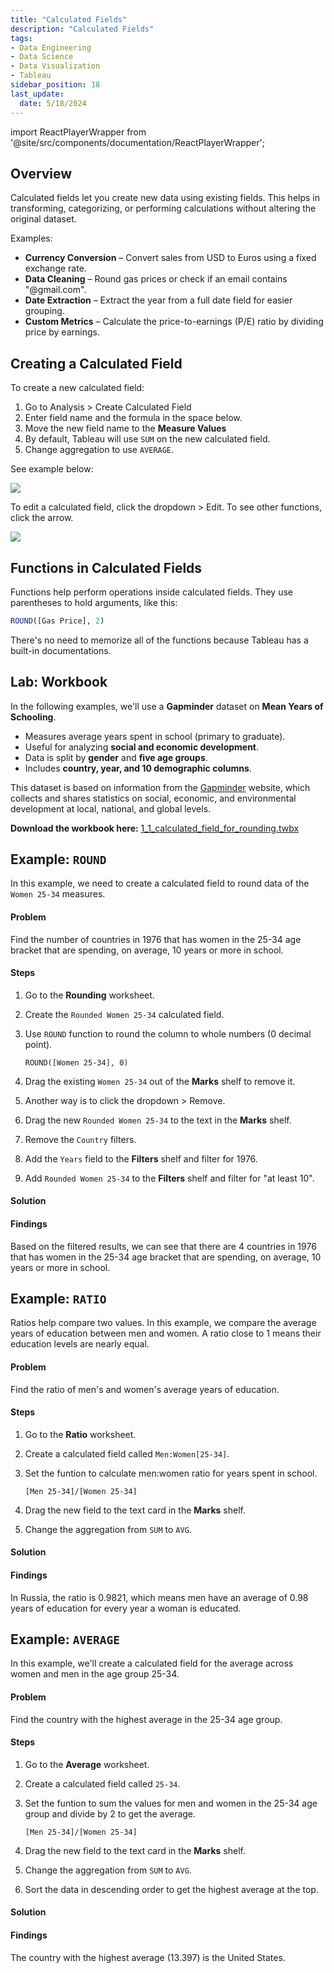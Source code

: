 ```yaml
---
title: "Calculated Fields"
description: "Calculated Fields"
tags: 
- Data Engineering
- Data Science
- Data Visualization
- Tableau
sidebar_position: 18
last_update:
  date: 5/18/2024
---
```



import ReactPlayerWrapper from '@site/src/components/documentation/ReactPlayerWrapper';



## Overview

Calculated fields let you create new data using existing fields. This helps in transforming, categorizing, or performing calculations without altering the original dataset.  

Examples:

- **Currency Conversion** – Convert sales from USD to Euros using a fixed exchange rate.  
- **Data Cleaning** – Round gas prices or check if an email contains "@gmail.com".  
- **Date Extraction** – Extract the year from a full date field for easier grouping.  
- **Custom Metrics** – Calculate the price-to-earnings (P/E) ratio by dividing price by earnings.  


## Creating a Calculated Field  

To create a new calculated field:

1. Go to Analysis > Create Calculated Field
2. Enter field name and the formula in the space below.
3. Move the new field name to the **Measure Values**
4. By default, Tableau will use `SUM` on the new calculated field. 
5. Change aggregation to use `AVERAGE`.

See example below: 

<div class="img-center"> 

![](/gif/docs/snowflake-create-query-sampleee-11.gif)

</div>

To edit a calculated field, click the dropdown > Edit. To see other functions, click the arrow.

<div class="img-center"> 

![](/gif/docs/snowflake-create-query-sampleee-12.gif)

</div>

## Functions in Calculated Fields  

Functions help perform operations inside calculated fields. They use parentheses to hold arguments, like this:  

```sql
ROUND([Gas Price], 2)
```

There's no need to memorize all of the functions because Tableau has a built-in documentations.

## Lab: Workbook

In the following examples, we'll use a **Gapminder** dataset on **Mean Years of Schooling**.

- Measures average years spent in school (primary to graduate).  
- Useful for analyzing **social and economic development**.  
- Data is split by **gender** and **five age groups**.  
- Includes **country, year, and 10 demographic columns**.  

This dataset is based on information from the [Gapminder](https://www.gapminder.org/) website, which collects and shares statistics on social, economic, and environmental development at local, national, and global levels.

**Download the workbook here:** [1_1_calculated_field_for_rounding.twbx](https://github.com/joseeden/joeden/tree/master/docs/022-Data-Engineering/051-Tableau/000-Sample-Datasets/001-Introduction-to-Tableau/Workbooks)

## Example: `ROUND`  

In this example, we need to create a calculated field to round data of the `Women 25-34` measures. 

#### Problem

Find the number of countries in 1976 that has women in the 25-34 age bracket that are spending, on average, 10 years or more in school.

#### Steps

1. Go to the **Rounding** worksheet. 
2. Create the `Rounded Women 25-34` calculated field.
3. Use `ROUND` function to round the column to whole numbers (0 decimal point).

    ```plaintext
    ROUND([Women 25-34], 0)
    ```

4. Drag the existing `Women 25-34` out of the **Marks** shelf to remove it.
5. Another way is to click the dropdown > Remove.
6. Drag the new `Rounded Women 25-34` to the text in the **Marks** shelf.
7. Remove the `Country` filters.
8. Add the `Years` field to the **Filters** shelf and filter for 1976.
9. Add `Rounded Women 25-34` to the **Filters** shelf and filter for "at least 10".


#### Solution

<!-- <div class="img-center"> 

![](/gif/docs/snowflake-create-query-sampleee-13.gif)

</div>
 -->

<ReactPlayerWrapper 
    controls
    url='https://youtu.be/j_4hjUpk0Tg' 
/>


#### Findings

Based on the filtered results, we can see that there are 4 countries in 1976 that has women in the 25-34 age bracket that are spending, on average, 10 years or more in school.

## Example: `RATIO` 

Ratios help compare two values. In this example, we compare the average years of education between men and women. A ratio close to 1 means their education levels are nearly equal.

#### Problem

Find the ratio of men's and women's average years of education.


#### Steps

1. Go to the **Ratio** worksheet. 
2. Create a calculated field called `Men:Women[25-34]`.
3. Set the funtion to calculate men:women ratio for years spent in school.

    ```plaintext
    [Men 25-34]/[Women 25-34]
    ```
4. Drag the new field to the text card in the **Marks** shelf.
5. Change the aggregation from `SUM` to `AVG`.


#### Solution

<!-- <div class="img-center"> 

![](/gif/docs/snowflake-create-query-sampleee-14.gif)

</div> -->

<ReactPlayerWrapper 
    controls
    url='https://youtu.be/lrq4mzzWxKU' 
/>



#### Findings

In Russia, the ratio is 0.9821, which means men have an average of 0.98 years of education for every year a woman is educated.


## Example: `AVERAGE` 

In this example, we'll create a calculated field for the average across women and men in the age group 25-34.

#### Problem

Find the country with the highest average in the 25-34 age group.

#### Steps

1. Go to the **Average** worksheet. 
2. Create a calculated field called `25-34`.
3. Set the funtion to sum the values for men and women in the 25-34 age group and divide by 2 to get the average.

    ```plaintext
    [Men 25-34]/[Women 25-34]
    ```
4. Drag the new field to the text card in the **Marks** shelf.
5. Change the aggregation from `SUM` to `AVG`.
6. Sort the data in descending order to get the highest average at the top.


#### Solution
<!-- 
<div class="img-center"> 

![](/gif/docs/snowflake-create-query-sampleee-15.gif)

</div> -->


<ReactPlayerWrapper 
    controls
    url='https://youtu.be/2ZX1zoUDvt8' 
/>



#### Findings

The country with the highest average (13.397) is the United States.